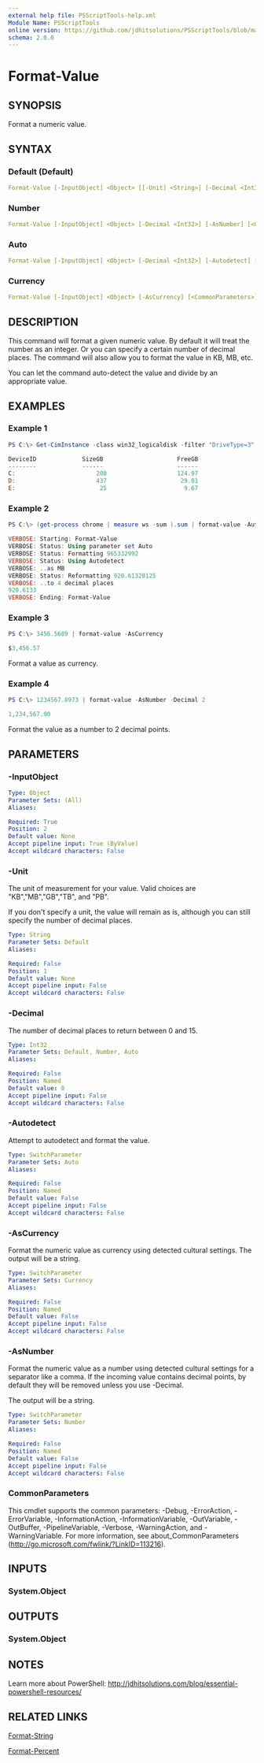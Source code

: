 ```yaml
---
external help file: PSScriptTools-help.xml
Module Name: PSScriptTools
online version: https://github.com/jdhitsolutions/PSScriptTools/blob/master/docs/Format-Value.md
schema: 2.0.0
---
```


# Format-Value

## SYNOPSIS

Format a numeric value.

## SYNTAX

### Default (Default)

```yaml
Format-Value [-InputObject] <Object> [[-Unit] <String>] [-Decimal <Int32>] [<CommonParameters>]
```

### Number

```yaml
Format-Value [-InputObject] <Object> [-Decimal <Int32>] [-AsNumber] [<CommonParameters>]
```

### Auto

```yaml
Format-Value [-InputObject] <Object> [-Decimal <Int32>] [-Autodetect] [<CommonParameters>]
```

### Currency

```yaml
Format-Value [-InputObject] <Object> [-AsCurrency] [<CommonParameters>]
```

## DESCRIPTION

This command will format a given numeric value. By default it will treat the number as an integer. Or you can specify a certain number of decimal places. The command will also allow you to format the value in KB, MB, etc.

You can let the command auto-detect the value and divide by an appropriate value.

## EXAMPLES

### Example 1

```powershell
PS C:\> Get-CimInstance -class win32_logicaldisk -filter "DriveType=3" | Select DeviceID,@{Name="SizeGB";Expression={$_.size | format-value -unit GB}},@{Name="FreeGB";Expression={$_.freespace | format-value -unit GB -decimal 2}}

DeviceID             SizeGB                     FreeGB
--------             ------                     ------
C:                       200                    124.97
D:                       437                     29.01
E:                        25                      9.67
```

### Example 2

```powershell
PS C:\> (get-process chrome | measure ws -sum ).sum | format-value -Autodetect -verbose -Decimal 4

VERBOSE: Starting: Format-Value
VERBOSE: Status: Using parameter set Auto
VERBOSE: Status: Formatting 965332992
VERBOSE: Status: Using Autodetect
VERBOSE: ..as MB
VERBOSE: Status: Reformatting 920.61328125
VERBOSE: ..to 4 decimal places
920.6133
VERBOSE: Ending: Format-Value
```

### Example 3

```powershell
PS C:\> 3456.5689 | format-value -AsCurrency

$3,456.57
```

Format a value as currency.

### Example 4

```powershell
PS C:\> 1234567.8973 | format-value -AsNumber -Decimal 2

1,234,567.90
```

Format the value as a number to 2 decimal points.

## PARAMETERS

### -InputObject

```yaml
Type: Object
Parameter Sets: (All)
Aliases:

Required: True
Position: 2
Default value: None
Accept pipeline input: True (ByValue)
Accept wildcard characters: False
```

### -Unit

The unit of measurement for your value. Valid choices are "KB","MB","GB","TB", and "PB".

If you don't specify a unit, the value will remain as is, although you can still specify the number of decimal places.

```yaml
Type: String
Parameter Sets: Default
Aliases:

Required: False
Position: 1
Default value: None
Accept pipeline input: False
Accept wildcard characters: False
```

### -Decimal

The number of decimal places to return between 0 and 15.

```yaml
Type: Int32
Parameter Sets: Default, Number, Auto
Aliases:

Required: False
Position: Named
Default value: 0
Accept pipeline input: False
Accept wildcard characters: False
```

### -Autodetect

Attempt to autodetect and format the value.

```yaml
Type: SwitchParameter
Parameter Sets: Auto
Aliases:

Required: False
Position: Named
Default value: False
Accept pipeline input: False
Accept wildcard characters: False
```

### -AsCurrency

Format the numeric value as currency using detected cultural settings. The output will be a string.

```yaml
Type: SwitchParameter
Parameter Sets: Currency
Aliases:

Required: False
Position: Named
Default value: False
Accept pipeline input: False
Accept wildcard characters: False
```

### -AsNumber

Format the numeric value as a number using detected cultural settings for a separator like a comma.
If the incoming value contains decimal points, by default they will be removed unless you use -Decimal.

The output will be a string.

```yaml
Type: SwitchParameter
Parameter Sets: Number
Aliases:

Required: False
Position: Named
Default value: False
Accept pipeline input: False
Accept wildcard characters: False
```

### CommonParameters

This cmdlet supports the common parameters: -Debug, -ErrorAction, -ErrorVariable, -InformationAction, -InformationVariable, -OutVariable, -OutBuffer, -PipelineVariable, -Verbose, -WarningAction, and -WarningVariable. For more information, see about_CommonParameters (http://go.microsoft.com/fwlink/?LinkID=113216).

## INPUTS

### System.Object

## OUTPUTS

### System.Object

## NOTES

Learn more about PowerShell: http://jdhitsolutions.com/blog/essential-powershell-resources/

## RELATED LINKS

[Format-String](./Format-String.md)

[Format-Percent](./Format-Percent.md)
